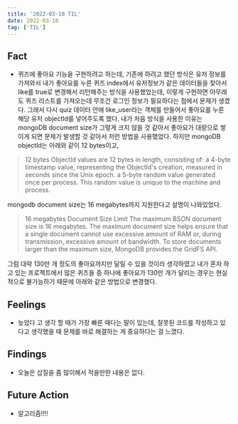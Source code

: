 ```yaml
---
title: '2022-03-10 TIL'
date: 2022-03-10
tag: ['TIL']
---
```


## Fact

- 퀴즈에 좋아요 기능을 구현하려고 하는데, 기존에 하려고 했던 방식은 유저 정보를 가져와서 내가 좋아요를 누른 퀴즈 index에서 유저정보가 같은 데이터들을 찾아서 like를 true로 변경해서 리턴해주는 방식을 사용했었는데, 이렇게 구현하면 아무래도 퀴즈 리스트를 가져오는데 무조건 로그인 정보가 필요하다는 점에서 문제가 생겼다. 그래서 다시 quiz 데이터 안에 like_user라는 객체를 만들어서 좋아요를 누른 해당 유저 objectId를 넣어주도록 했다. 내가 처음 방식을 사용한 이유는 mongoDB document size가 그렇게 크지 않을 것 같아서 좋아요가 대량으로 쌓이게 되면 문제가 발생할 것 같아서 저런 방법을 사용했었다. 하지만 mongoDB objectId는 아래와 같이 12 bytes이고,

<Blockquote>
12 bytes
ObjectId values are 12 bytes in length, consisting of: a 4-byte timestamp value, representing the ObjectId's creation, measured in seconds since the Unix epoch. a 5-byte random value generated once per process. This random value is unique to the machine and process.
</Blockquote>

mongodb document size는 16 megabytes까지 지원한다고 설명이 나와있었다.

<Blockquote>
16 megabytes
Document Size Limit
The maximum BSON document size is 16 megabytes. The maximum document size helps ensure that a single document cannot use excessive amount of RAM or, during transmission, excessive amount of bandwidth. To store documents larger than the maximum size, MongoDB provides the GridFS API.
</Blockquote>

그럼 대략 130만 개 정도의 좋아요까지만 달릴 수 있을 것이라 생각하였고 내가 혼자 하고 있는 프로젝트에서 많은 퀴즈들 중 하나에 좋아요가 130만 개가 달리는 경우는 현실적으로 불가능하기 때문에 아래와 같은 방법으로 변경했다.

## Feelings

- 늦었다 고 생각 할 때가 가장 빠른 때다는 말이 있는데, 잘못된 코드를 작성하고 있다고 생각했을 때 문제를 바로 해결하는 게 중요하다는 걸 느꼈다.

## Findings

- 오늘은 삽질을 좀 많이해서 적을만한 내용은 없다.

## Future Action

- 알고리즘!!!!
